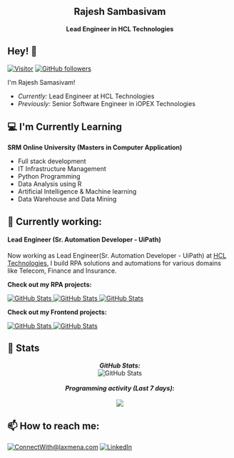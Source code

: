 <h2 align='center'>Rajesh Sambasivam</h2>
<p align='center'><b>Lead Engineer in HCL Technologies</b></p>

<h2>Hey! 👋</h2>

[![Visitor](https://visitor-badge.laobi.icu/badge?page_id=rajbca00.rajbca00)](https://github.com/rajbca00) [![GitHub followers](https://img.shields.io/github/followers/rajbca00.svg?style=social&label=Follow)](https://github.com/rajbca00?tab=followers)

I'm Rajesh Samasivam! 
- <i>Currently:</i> Lead Engineer at HCL Technologies 
- <i>Previously:</i> Senior Software Engineer in iOPEX Technologies

<h2>💻 I'm Currently Learning</h2>

__SRM Online University (Masters in Computer Application)__
- Full stack development
- IT Infrastructure Management
- Python Programming
- Data Analysis using R
- Artificial Intelligence & Machine learning
- Data Warehouse and Data Mining


<h2>💼 Currently working:</h2>
<h4>Lead Engineer (Sr. Automation Developer - UiPath)</h4>

Now working as Lead Engineer(Sr. Automation Developer - UiPath) at [HCL Technologies](https://www.hcltech.com/), I build RPA solutions and automations for various domains like Telecom, Finance and Insurance.

__Check out my RPA projects:__

<div>
  <p>
    <a href="https://github.com/rajbca00/UiPath-Zoom-Integration">
      <img src="https://github-readme-stats.vercel.app/api/pin/?username=rajbca00&repo=UiPath-Zoom-Integration" alt="GitHub Stats" />
    </a>
    <a href="https://github.com/rajbca00/UiPath-Invoice-Extraction">
      <img src="https://github-readme-stats.vercel.app/api/pin/?username=rajbca00&repo=UiPath-Invoice-Extraction" alt="GitHub Stats" />
    </a>
    <a href="https://github.com/rajbca00/UiPath_Multi_Browser_Automation ">
      <img src="https://github-readme-stats.vercel.app/api/pin/?username=rajbca00&repo=UiPath_Multi_Browser_Automation" alt="GitHub Stats" />
    </a>
  </p>
</div>

__Check out my Frontend projects:__

<div>
  <p>
    <a href="https://github.com/rajbca00/advice-generator-app-main">
      <img src="https://github-readme-stats.vercel.app/api/pin/?username=rajbca00&repo=advice-generator-app-main" alt="GitHub Stats" />
    </a>
    <a href="https://github.com/rajbca00/FAQ-accordion-card ">
      <img src="https://github-readme-stats.vercel.app/api/pin/?username=rajbca00&repo=FAQ-accordion-card" alt="GitHub Stats" />
    </a>
  </p>
</div>

<h2>👀 Stats</h2>

<div>
  
  <p align="center">
  <b><em>GitHub Stats:</em></b> <br/>
    <img src="https://github-readme-streak-stats.herokuapp.com/?user=rajbca00" alt="GitHub Stats" /> <br/><br/>
  <b><em>Programming activity (Last 7 days):</em></b> <br/><br/>
    <img src="https://github-readme-stats.vercel.app/api/top-langs/?username=rajbca00&layout=compact">
  </p>
</div>
 

<h2>📫 How to reach me: </h2>

<a href="mailto:rajbca00@gmail.com">![ConnectWith@laxmena.com](https://img.shields.io/badge/Gmail-D14836?style=for-the-badge&logo=gmail&logoColor=white)</a> <a href="https://www.linkedin.com/in/rajesh-sambasivam">![LinkedIn](https://img.shields.io/badge/LinkedIn-0077B5?style=for-the-badge&logo=linkedin&logoColor=white)</a>
